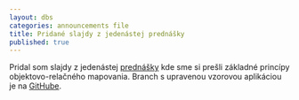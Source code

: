 ```yaml
---
layout: dbs
categories: announcements file
title: Pridané slajdy z jedenástej prednášky
published: true
---
```

Pridal som slajdy z jedenástej [prednášky](/lectures/#orm) kde sme si prešli základné princípy objektovo-relačného mapovania. Branch s upravenou vzorovou aplikáciou je na [GitHube](https://github.com/dbs-fiit/simple-java-example/tree/with-orm).
